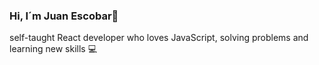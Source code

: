 ### Hi, I´m Juan Escobar👋

self-taught React developer who loves JavaScript, solving problems and learning new skills 💻







<!---
jeesco/jeesco is a ✨ special ✨ repository because its `README.md` (this file) appears on your GitHub profile.
You can click the Preview link to take a look at your changes.
--->
